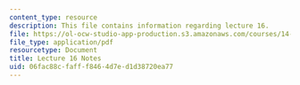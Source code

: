```yaml
---
content_type: resource
description: This file contains information regarding lecture 16.
file: https://ol-ocw-studio-app-production.s3.amazonaws.com/courses/14-581-international-economics-i-spring-2013/06fac88cfafff8464d7ed1d38720ea77_MIT14_581S13_classnotes16.pdf
file_type: application/pdf
resourcetype: Document
title: Lecture 16 Notes
uid: 06fac88c-faff-f846-4d7e-d1d38720ea77
---
```

